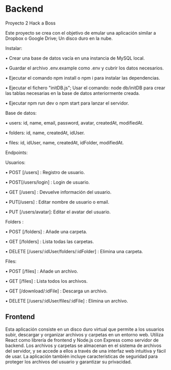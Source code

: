 # Backend

Proyecto 2 Hack a Boss

Este proyecto se crea con el objetivo de emular una aplicación similar a Dropbox o Google Drive; Un disco duro en la nube.

Instalar:

• Crear una base de datos vacía en una instancia de MySQL local.

• Guardar el archivo .env.example como .env y cubrir los datos necesarios.

• Ejecutar el comando npm install o npm i para instalar las dependencias.

• Ejecutar el fichero "initDB.js"; Usar el comando: node db/initDB para crear las tablas necesarias en la base de datos anteriormente creada.

• Ejecutar npm run dev o npm start para lanzar el servidor.

Base de datos:

• users: id, name, email, password, avatar, createdAt, modifiedAt.

• folders: id, name, createdAt, idUser.

• files: id, idUser, name, createdAt, idFolder, modifiedAt.

Endpoints:

Usuarios:

• POST [/users] : Registro de usuario.

• POST[/users/login] : Login de usuario.

• GET [/users] : Devuelve información del usuario.

• PUT[/users] : Editar nombre de usuario o email.

• PUT [/users/avatar]: Editar el avatar del usuario.

Folders :

• POST [/folders] : Añade una carpeta.

• GET [/folders] : Lista todas las carpetas.

• DELETE [/users/:idUser/folders/:idFolder] : Elimina una carpeta.

Files:

• POST [/files] : Añade un archivo.

• GET [/files] : Lista todos los archivos.

• GET [/download/:idFile] : Descarga un archivo.

• DELETE [/users/:idUser/files/:idFile] : Elimina un archivo.

## Frontend

Esta aplicación consiste en un disco duro virtual que permite a los usuarios subir, descargar y organizar archivos y carpetas en un entorno web. Utiliza React como librería de frontend y Node.js con Express como servidor de backend. Los archivos y carpetas se almacenan en el sistema de archivos del servidor, y se accede a ellos a través de una interfaz web intuitiva y fácil de usar. La aplicación también incluye características de seguridad para proteger los archivos del usuario y garantizar su privacidad.
